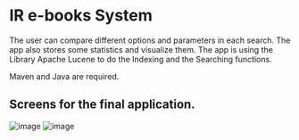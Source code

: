 # IR e-books System
The user can compare different options and parameters in each search. The app also stores some statistics and visualize them.
The app is using the Library Apache Lucene to do the Indexing and the Searching functions. 

Maven and Java are required. 

## Screens for the final application.

![image](https://github.com/LevantisChris/IR-book-system/assets/117188793/bbd0fa82-65c2-4034-a358-801922ca7e76)
![image](https://github.com/LevantisChris/IR-book-system/assets/117188793/67dc9d47-9d9e-4443-80f1-8a87df02f749)


